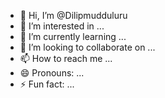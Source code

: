 - 👋 Hi, I’m @Dilipmudduluru
- 👀 I’m interested in ...
- 🌱 I’m currently learning ...
- 💞️ I’m looking to collaborate on ...
- 📫 How to reach me ...
- 😄 Pronouns: ...
- ⚡ Fun fact: ...

<!---
Dilipmudduluru/Dilipmudduluru is a ✨ special ✨ repository because its `README.md` (this file) appears on your GitHub profile.
You can click the Preview link to take a look at your changes.
--->
